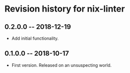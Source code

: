# Revision history for nix-linter

## 0.2.0.0 -- 2018-12-19

* Add initial functionality.

## 0.1.0.0 -- 2018-10-17

* First version. Released on an unsuspecting world.

